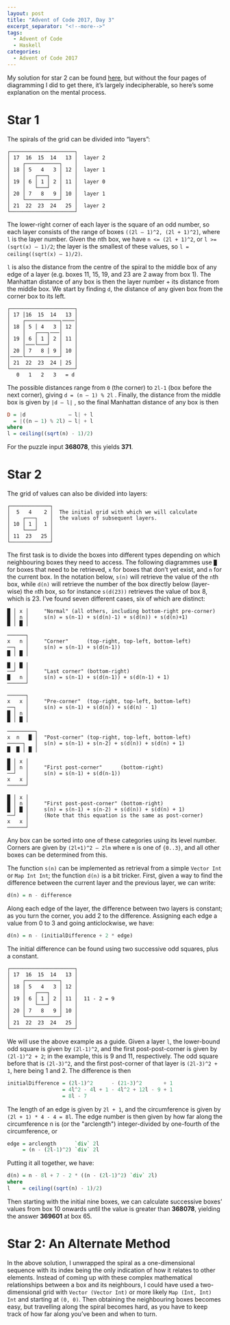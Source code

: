 ```yaml
---
layout: post
title: "Advent of Code 2017, Day 3"
excerpt_separator: "<!--more-->"
tags:
  - Advent of Code
  - Haskell
categories:
  - Advent of Code 2017
---
```


My solution for star 2 can be found [here](https://github.com/ionathanch/adventofcode-2017/blob/master/03.hs), but without the four pages of diagramming I did to get there, it’s largely indecipherable, so here’s some explanation on the mental process.

<!--more-->

# Star 1
The spirals of the grid can be divided into “layers”:

```
┌─────────────────────┐
│ 17  16  15  14   13 │  layer 2
│    ┌───────────┐    │
│ 18 │ 5   4   3 │ 12 │  layer 1
│    │   ┌───┐   │    │
│ 19 │ 6 │ 1 │ 2 │ 11 │  layer 0
│    │   └───┘   │    │
│ 20 │ 7   8   9 │ 10 │  layer 1
│    └───────────┘    │
│ 21  22  23  24   25 │  layer 2
└─────────────────────┘
```

The lower-right corner of each layer is the square of an odd number, so each layer consists of the range of boxes `((2l — 1)^2, (2l + 1)^2]`, where `l` is the layer number. Given the nth box, we have `n <= (2l + 1)^2`, or `l >= (sqrt(x) — 1)/2`; the layer is the smallest of these values, so `l = ceiling((sqrt(x) — 1)/2)`.

`l` is also the distance from the centre of the spiral to the middle box of any edge of a layer (e.g. boxes 11, 15, 19, and 23 are 2 away from box 1). The Manhattan distance of any box is then the layer number + its distance from the middle box. We start by finding `d`, the distance of any given box from the corner box to its left.

```
┌─────────────────────┐
│ 17 │16  15  14   13 │
│    ┌───────────┐────│
│ 18 │ 5 │ 4   3 │ 12 │
│    │   ┌───┐───│    │
│ 19 │ 6 │ 1 │ 2 │ 11 │
│    │───└───┘   │    │
│ 20 │ 7   8 │ 9 │ 10 │
│────└───────────┘    │
│ 21  22  23  24 │ 25 │
└─────────────────────┘
   0   1   2   3   = d
```

The possible distances range from `0` (the corner) to `2l-1` (box before the next corner), giving `d = (n — 1) % 2l` . Finally, the distance from the middle box is given by `|d — l|` , so the final Manhattan distance of any box is then

```haskell
D = |d              — l| + l
  = |((n — 1) % 2l) — l| + l
where
l = ceiling((sqrt(n) - 1)/2)
```

For the puzzle input **368078**, this yields **371**.

# Star 2
The grid of values can also be divided into layers:

```
┌─────────────┐
│  5   4    2 │  The initial grid with which we will calculate 
│    ┌───┐    │  the values of subsequent layers.
│ 10 │ 1 │  1 │
│    └───┘    │
│ 11  23   25 │
└─────────────┘
```

The first task is to divide the boxes into different types depending on which neighbouring boxes they need to access. The following diagrammes use `█` for boxes that need to be retrieved, `x` for boxes that don’t yet exist, and `n` for the current box. In the notation below, `s(n)` will retrieve the value of the `n`th box, while `d(n)` will retrieve the number of the box directly below (layer-wise) the `n`th box, so for instance `s(d(23))` retrieves the value of box 8, which is 23. I’ve found seven different cases, six of which are distinct:

```
█ │ x │     "Normal" (all others, including bottom-right pre-corner)
█ │ n │     s(n) = s(n-1) + s(d(n)-1) + s(d(n)) + s(d(n)+1)
█ │ █ │

──────┐
x   n │     "Corner"      (top-right, top-left, bottom-left)
──┐   │     s(n) = s(n-1) + s(d(n-1))
█ │ █ │

█ │ █ │
──┘   │     "Last corner" (bottom-right)
█   n │     s(n) = s(n-1) + s(d(n-1)) + s(d(n-1) + 1)
──────┘

──────┐
x   x │     "Pre-corner"  (top-right, top-left, bottom-left)
──┐   │     s(n) = s(n-1) + s(d(n)) + s(d(n) - 1)
█ │ n │
█ │ █ │

─────────┐
x  n   █ │  "Post-corner" (top-right, top-left, bottom-left)
─────┐   │  s(n) = s(n-1) + s(n-2) + s(d(n)) + s(d(n) + 1)
█  █ │ █ │

█ │ x │
█ │ n │     "First post-corner"      (bottom-right)
──┘   │     s(n) = s(n-1) + s(d(n-1))
x   x │
──────┘

█ │ x │
█ │ n │     "First post-post-corner" (bottom-right)
█ │ █ │     s(n) = s(n-1) + s(n-2) + s(d(n)) + s(d(n) + 1)
──┘   │     (Note that this equation is the same as post-corner)
x   x │
──────┘
```

Any box can be sorted into one of these categories using its level number. Corners are given by `(2l+1)^2 — 2lm` where `m` is one of `{0..3}`, and all other boxes can be determined from this.

The function `s(n)` can be implemented as retrieval from a simple `Vector Int` or `Map Int Int`; the function `d(n)` is a bit tricker. First, given a way to find the difference between the current layer and the previous layer, we can write:

```haskell
d(n) = n - difference
```

Along each edge of the layer, the difference between two layers is constant; as you turn the corner, you add 2 to the difference. Assigning each edge a value from 0 to 3 and going anticlockwise, we have:

```haskell
d(n) = n - (initialDifference + 2 * edge)
```

The initial difference can be found using two successive odd squares, plus a constant.

```
┌─────────────────────┐
│ 17  16  15  14   13 │
│    ┌───────────┐    │
│ 18 │ 5   4   3 │ 12 │
│    │   ┌───┐   │    │
│ 19 │ 6 │ 1 │ 2 │ 11 │  11 - 2 = 9
│    │   └───┘   │    │
│ 20 │ 7   8   9 │ 10 │
│    └───────────┘    │
│ 21  22  23  24   25 │
└─────────────────────┘
```

We will use the above example as a guide. Given a layer `l`, the lower-bound odd square is given by `(2l-1)^2`, and the first post-post-corner is given by `(2l-1)^2 + 2`; in the example, this is 9 and 11, respectively. The odd square before that is `(2l-3)^2`, and the first post-corner of that layer is `(2l-3)^2 + 1`, here being 1 and 2. The difference is then

```haskell
initialDifference = (2l-1)^2      - (21-3)^2       + 1
                  = 4l^2 - 4l + 1 - 4l^2 + 12l - 9 + 1
                  = 8l - 7
```

The length of an edge is given by `2l + 1`, and the circumference is given by `(2l + 1) * 4 - 4 = 8l`. The edge number is then given by how far along the circumference n is (or the "arclength") integer-divided by one-fourth of the circumference, or

```haskell
edge = arclength      `div` 2l
     = (n - (2l-1)^2) `div` 2l
```

Putting it all together, we have:

```haskell
d(n) = n - 8l + 7 - 2 * ((n - (2l-1)^2) `div` 2l)
where
l    = ceiling((sqrt(n) - 1)/2)
```

Then starting with the initial nine boxes, we can calculate successive boxes’ values from box 10 onwards until the value is greater than **368078**, yielding the answer **369601** at box 65.

# Star 2: An Alternate Method
In the above solution, I unwrapped the spiral as a one-dimensional sequence with its index being the only indication of how it relates to other elements. Instead of coming up with these complex mathematical relationships between a box and its neighbours, I could have used a two-dimensional grid with `Vector (Vector Int)` or more likely `Map (Int, Int) Int` and starting at `(0, 0)`. Then obtaining the neighbouring boxes becomes easy, but travelling along the spiral becomes hard, as you have to keep track of how far along you’ve been and when to turn.
